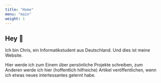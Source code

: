 ```yaml
---
title: "Home"
menu: "main"
weight: 1
---
```

## Hey 👋

Ich bin Chris, ein Informatikstudent aus Deutschland. Und dies ist meine Website.

Hier werde ich zum Einem über persönliche Projekte schreiben, zum Anderen werde ich
hier (hoffentlich hilfreiche) Artikel veröffentlichen, wenn ich etwas neues intertessantes
gelernt habe.

